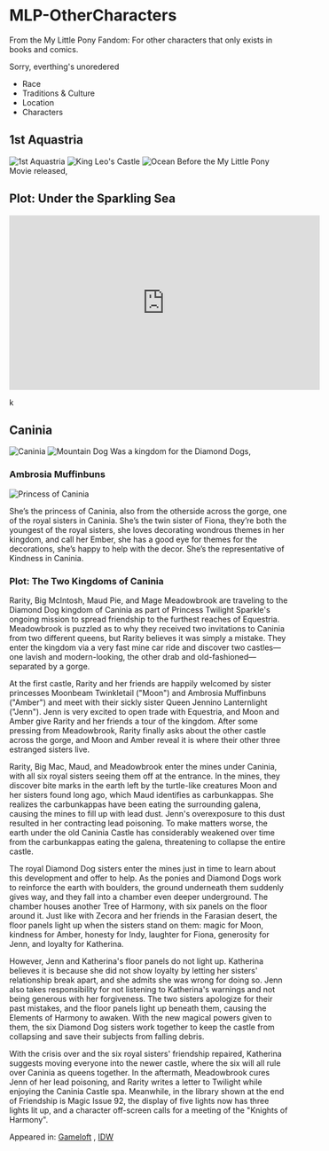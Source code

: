 # MLP-OtherCharacters
From the My Little Pony Fandom: For other characters that only exists in books and comics.

Sorry, everthing's unoredered

- Race
- Traditions & Culture
- Location
- Characters

## 1st Aquastria
![1st Aquastria](https://i.pinimg.com/474x/26/e2/e6/26e2e6ab29ff057381424320126a00c1.jpg)
![King Leo's Castle](https://64.media.tumblr.com/b913d6d703ea79ed35f1e2b4c6d128e6/ea9f8c3506d67f2d-c7/s500x750/52ec8a88243b3705185ce3c4bb0b4ea4f4ba5662.jpg)
![Ocean](https://www.americanillustration.org/MuseNews/6-7-2013_My_Little_Pony_Signing_files/jpeg_004.jpg)
Before the My Little Pony Movie released, 

## Plot: Under the Sparkling Sea
<iframe width="560" height="315" src="https://www.youtube.com/embed/1Xy9LaP4SF8?si=FxNoK8-TypWgBH_R" title="YouTube video player" frameborder="0" allow="accelerometer; autoplay; clipboard-write; encrypted-media; gyroscope; picture-in-picture; web-share" allowfullscreen></iframe>

k


## Caninia
![Caninia](https://1.bp.blogspot.com/-BgwAyrt56cY/YIjIQap5DBI/AAAAAAAAlUc/2aDqKGniOloqK0s9zOHrMiq5ry13cG7cACLcBGAsYHQ/w416-h640/caninia.png)
![Mountain Dog]()
Was a kingdom for the Diamond Dogs, 


### Ambrosia Muffinbuns
![Princess of Caninia](https://static.miraheze.org/mylittleponywiki/thumb/a/a0/ANNUAL2021_Amber.png/270px-ANNUAL2021_Amber.png)

She’s the princess of Caninia, also from the otherside across the gorge, one of the royal sisters in Caninia. She’s the twin sister of Fiona, they’re both the youngest of the royal sisters, she loves decorating wondrous themes in her kingdom, and call her Ember, she has a good eye for themes for the decorations, she’s happy to help with the decor. She’s the representative of Kindness in Caninia.

### Plot: The Two Kingdoms of Caninia
Rarity, Big McIntosh, Maud Pie, and Mage Meadowbrook are traveling to the Diamond Dog kingdom of Caninia as part of Princess Twilight Sparkle's ongoing mission to spread friendship to the furthest reaches of Equestria. Meadowbrook is puzzled as to why they received two invitations to Caninia from two different queens, but Rarity believes it was simply a mistake. They enter the kingdom via a very fast mine car ride and discover two castles—one lavish and modern-looking, the other drab and old-fashioned—separated by a gorge.

At the first castle, Rarity and her friends are happily welcomed by sister princesses Moonbeam Twinkletail ("Moon") and Ambrosia Muffinbuns ("Amber") and meet with their sickly sister Queen Jennino Lanternlight ("Jenn"). Jenn is very excited to open trade with Equestria, and Moon and Amber give Rarity and her friends a tour of the kingdom. After some pressing from Meadowbrook, Rarity finally asks about the other castle across the gorge, and Moon and Amber reveal it is where their other three estranged sisters live.

Rarity, Big Mac, Maud, and Meadowbrook enter the mines under Caninia, with all six royal sisters seeing them off at the entrance. In the mines, they discover bite marks in the earth left by the turtle-like creatures Moon and her sisters found long ago, which Maud identifies as carbunkappas. She realizes the carbunkappas have been eating the surrounding galena, causing the mines to fill up with lead dust. Jenn's overexposure to this dust resulted in her contracting lead poisoning. To make matters worse, the earth under the old Caninia Castle has considerably weakened over time from the carbunkappas eating the galena, threatening to collapse the entire castle.

The royal Diamond Dog sisters enter the mines just in time to learn about this development and offer to help. As the ponies and Diamond Dogs work to reinforce the earth with boulders, the ground underneath them suddenly gives way, and they fall into a chamber even deeper underground. The chamber houses another Tree of Harmony, with six panels on the floor around it. Just like with Zecora and her friends in the Farasian desert, the floor panels light up when the sisters stand on them: magic for Moon, kindness for Amber, honesty for Indy, laughter for Fiona, generosity for Jenn, and loyalty for Katherina.

However, Jenn and Katherina's floor panels do not light up. Katherina believes it is because she did not show loyalty by letting her sisters' relationship break apart, and she admits she was wrong for doing so. Jenn also takes responsibility for not listening to Katherina's warnings and not being generous with her forgiveness. The two sisters apologize for their past mistakes, and the floor panels light up beneath them, causing the Elements of Harmony to awaken. With the new magical powers given to them, the six Diamond Dog sisters work together to keep the castle from collapsing and save their subjects from falling debris.

With the crisis over and the six royal sisters' friendship repaired, Katherina suggests moving everyone into the newer castle, where the six will all rule over Caninia as queens together. In the aftermath, Meadowbrook cures Jenn of her lead poisoning, and Rarity writes a letter to Twilight while enjoying the Caninia Castle spa. Meanwhile, in the library shown at the end of Friendship is Magic Issue 92, the display of five lights now has three lights lit up, and a character off-screen calls for a meeting of the "Knights of Harmony".

Appeared in:
[Gameloft](https://mlp-gameloft.fandom.com/wiki/Princess_Ambrosia_Muffinbuns#Character)
,
[IDW](https://mlp.fandom.com/wiki/My_Little_Pony_Annual_2021)

